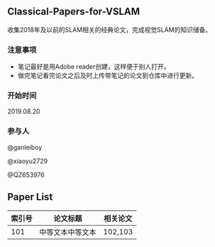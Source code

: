 ## Classical-Papers-for-VSLAM
收集2018年及以前的SLAM相关的经典论文，完成视觉SLAM的知识储备。

### 注意事项
- 笔记最好是用Adobe reader创建，这样便于别人打开。
- 做完笔记看完论文之后及时上传带笔记的论文到仓库中进行更新。


### 开始时间
2019.08.20

### 参与人
@ganleiboy

@xiaoyu2729

@QZ653976

## Paper List

| 索引号 | 论文标题 | 相关论文 |
| ------ | ------ | ------ |
| 101 | 中等文本中等文本 | 102,103 |
